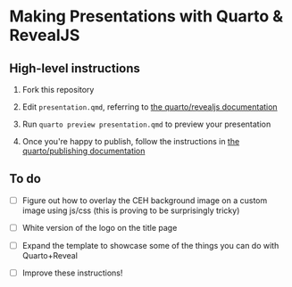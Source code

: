 # Making Presentations with Quarto & RevealJS

## High-level instructions

1. Fork this repository

2. Edit `presentation.qmd`, referring to [the quarto/revealjs documentation](https://quarto.org/docs/presentations/revealjs/)

3. Run `quarto preview presentation.qmd` to preview your presentation

4. Once you're happy to publish, follow the instructions in [the quarto/publishing documentation](https://quarto.org/docs/publishing/github-pages)

## To do

- [ ] Figure out how to overlay the CEH background image on a custom image using js/css (this is proving to be surprisingly tricky)
- [ ] White version of the logo on the title page
- [ ] Expand the template to showcase some of the things you can do with Quarto+Reveal
- [ ] Improve these instructions!

